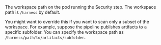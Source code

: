 The workspace path on the pod running the Security step. The workspace path is `/harness` by default. 

You might want to override this if you want to scan only a subset of the workspace. For example, suppose the pipeline publishes artifacts to a specific subfolder. You can specify the workspace path as `/harness/path/to/artifacts/subfolder`.  